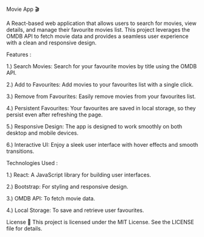 Movie App 🎬

A React-based web application that allows users to search for movies, view details, and manage their favourite movies list. This project leverages the OMDB API to fetch movie data and provides a seamless user experience with a clean and responsive design.

Features :

1.) Search Movies: Search for your favourite movies by title using the OMDB API.

2.) Add to Favourites: Add movies to your favourites list with a single click.

3.) Remove from Favourites: Easily remove movies from your favourites list.

4.) Persistent Favourites: Your favourites are saved in local storage, so they persist even after refreshing the page.

5.) Responsive Design: The app is designed to work smoothly on both desktop and mobile devices.

6.) Interactive UI: Enjoy a sleek user interface with hover effects and smooth transitions.

Technologies Used : 

1.) React: A JavaScript library for building user interfaces.

2.) Bootstrap: For styling and responsive design.

3.) OMDB API: To fetch movie data.

4.) Local Storage: To save and retrieve user favourites.

License 📜
This project is licensed under the MIT License. See the LICENSE file for details.

